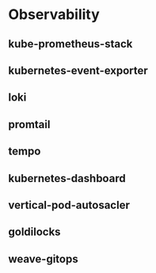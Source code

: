 # Observability

## kube-prometheus-stack

## kubernetes-event-exporter

## loki

## promtail

## tempo

## kubernetes-dashboard

## vertical-pod-autosacler

## goldilocks

## weave-gitops
